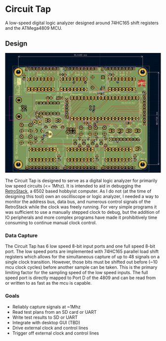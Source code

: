 <!--
 Copyright 2023 Greg Coonrod
 
 Licensed under the Apache License, Version 2.0 (the "License");
 you may not use this file except in compliance with the License.
 You may obtain a copy of the License at
 
     http://www.apache.org/licenses/LICENSE-2.0
 
 Unless required by applicable law or agreed to in writing, software
 distributed under the License is distributed on an "AS IS" BASIS,
 WITHOUT WARRANTIES OR CONDITIONS OF ANY KIND, either express or implied.
 See the License for the specific language governing permissions and
 limitations under the License.
-->

# Circuit Tap

A low-speed digital logic analyzer designed around 74HC165 shift registers and the ATMega4809 MCU.

## Design

![layout](layout.png)

The Circuit Tap is designed to serve as a digital logic analyzer for primarily low speed circuits (<= 1Mhz). It is intended to aid in debugging the [RetroStack](https://github.com/gcoonrod/retro-stack), a 6502 based hobbyist computer. As I do not (at the time of designing this tool) own an oscilliscope or logic analyzer, I needed a way to monitor the address bus, data bus, and numerous control signals of the RetroStack while the clock was freely running. For very simple programs it was sufficient to use a manually stepped clock to debug, but the addition of IO peripherals and more complex programs have made it prohibitively time consuming to continue manual clock control.

### Data Capture

The Circuit Tap has 6 low speed 8-bit input ports and one full speed 8-bit port. The low speed ports are implemented with 74HC165 parallel load shift registers which allows for the simultaneous capture of up to 48 signals on a single clock transition. However, those bits must be shifted out before (~10 mcu clock cycles) before another sample can be taken. This is the primary limiting factor for the sampling speed of the low speed inputs. The full speed port is directly mapped to Port D of the 4809 and can be read from or written to as fast as the mcu is capable.

### Goals

- Reliably capture signals at ~1Mhz
- Read test plans from an SD card or UART
- Write test results to SD or UART
- Integrate with desktop GUI (TBD)
- Drive external clock and control lines
- Trigger off external clock and control lines
